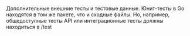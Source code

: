 Дополнительные внешние тесты и тестовые данные. Юнит-тесты в Go 
находятся в том же пакете, что и сходные файлы. Но, например, 
общедоступные тесты API или интеграционные тесты должны находиться 
в /test